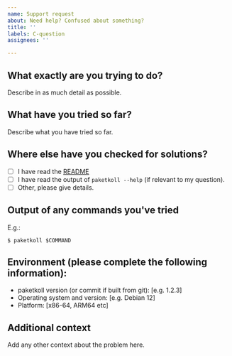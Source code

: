 ```yaml
---
name: Support request
about: Need help? Confused about something?
title: ''
labels: C-question
assignees: ''

---
```


## What exactly are you trying to do?

Describe in as much detail as possible.

## What have you tried so far?

Describe what you have tried so far.

## Where else have you checked for solutions?

* [ ] I have read the [README](https://github.com/VorpalBlade/paketkoll)
* [ ] I have read the output of `paketkoll --help` (if relevant to my question).
* [ ] Other, please give details.

## Output of any commands you've tried

E.g.:

```console
$ paketkoll $COMMAND
```

## Environment (please complete the following information):
 - paketkoll version (or commit if built from git): [e.g. 1.2.3]
 - Operating system and version: [e.g. Debian 12]
 - Platform: [x86-64, ARM64 etc]

## Additional context
Add any other context about the problem here.
